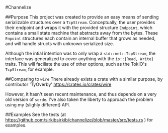 #Channelize

##Purpose
This project was created to provide an easy means of sending serializable structures over a `TcpStream`. Conceptually, the user provides their endpoint and wraps it with the provided structure `Endpoint`, which contains a small state machine that abstracts away from the bytes. These `Enpoint` structures each contain an internal buffer that grows as needed, and will handle structs with unknown serialized size. 

Although the intial intention was to only wrap a `std::net::TcpStream`, the interface was generalized to cover anything with the `io::{Read, Write}` traits. This will faciliate the use of other options, such as the TokIO's `TcpStream`, for example. 

##Comparing to `wire`
There already exists a crate with a similar purpose, by contributor 'TyOverby'
https://crates.io/crates/wire

However, it hasn't seen recent maintenance, and thus depends on a very old version of `serde`. I've also taken the liberty to approach the problem using my (slighly different) API.

##Examples
See the tests (at https://github.com/sirkibsirkib/channelize/blob/master/src/tests.rs ) for examples.
